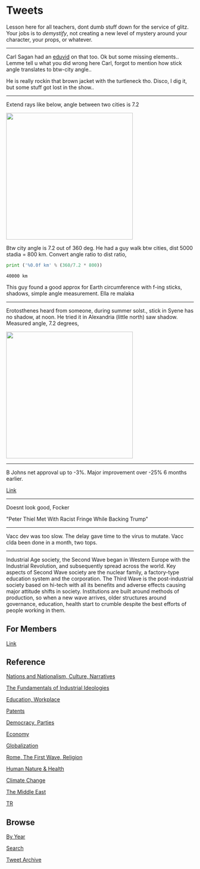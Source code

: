 # Tweets

Lesson here for all teachers, dont dumb stuff down for the service of
glitz.  Your jobs is to *demystify*, not creating a new level of
mystery around your character, your props, or whatever.

---

Carl Sagan had an [eduvid](https://youtu.be/G8cbIWMv0rI?t=333) on that
too. Ok but some missing elements.. Lemme tell u what you did wrong here
Carl, forgot to mention how stick angle translates to btw-city angle..

He is really rockin that brown jacket with the turtleneck tho. Disco,
I dig it, but some stuff got lost in the show..

---

Extend rays like below, angle between two cities is 7.2

<img width="340" src="https://pbs.twimg.com/media/ExBij1KXMAA5ekf?format=jpg&name=small"/>

Btw city angle is 7.2 out of 360 deg. He had a guy walk btw cities,
dist 5000 stadia = 800 km. Convert angle ratio to dist ratio,

```python
print ('%0.0f km' % (360/7.2 * 800))
```

```text
40000 km
```

This guy found a good approx for Earth circumference with f-ing
sticks, shadows, simple angle measurement. Ella re malaka

---

Erotosthenes heard from someone, during summer solst., stick in Syene
has no shadow, at noon. He tried it in Alexandria (little north) saw
shadow. Measured angle, 7.2 degrees,

<img width="340" src="https://pbs.twimg.com/media/ExBiiH1WUAUaG6W?format=jpg&name=small"/>

---

B Johns net approval up to -3%. Major improvement over -25% 6 months
earlier.

[Link](https://yougov.co.uk/topics/politics/trackers/boris-johnson-approval-rating)

---

Doesnt look good, Focker

"Peter Thiel Met With Racist Fringe While Backing Trump"

---

Vacc dev was too slow. The delay gave time to the virus to
mutate. Vacc clda been done in a month, two tops.

---

Industrial Age society, the Second Wave began in Western Europe with
the Industrial Revolution, and subsequently spread across the
world. Key aspects of Second Wave society are the nuclear family, a
factory-type education system and the corporation. The Third Wave is
the post-industrial society based on hi-tech with all its benefits and
adverse effects causing major attitude shifts in society. Institutions
are built around methods of production, so when a new wave arrives,
older structures around governance, education, health start to crumble
despite the best efforts of people working in them.

## For Members

[Link](https://thirdwave-members.herokuapp.com)

## Reference

[Nations and Nationalism, Culture, Narratives](/2013/02/nations-and-nationalism.md)

[The Fundamentals of Industrial Ideologies](/2011/04/fundamentals-of-industrial-ideologies.md)

[Education, Workplace](2017/09/education-workplace.md)

[Patents](/2018/09/patents.md)

[Democracy, Parties](/2016/11/democracy.md)

[Economy](/2018/05/economy.md)

[Globalization](/2018/09/globalization.md)

[Rome, The First Wave, Religion](/2017/12/rome.md)

[Human Nature & Health](/2020/07/human-nature.md)

[Climate Change](/2018/12/climate.md)

[The Middle East](/2019/07/middleeast.md)

[TR](../tr)

## Browse

[By Year](years.md)

[Search](search.html)

[Tweet Archive](/tweets/README.md)


